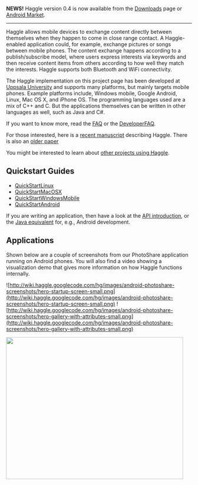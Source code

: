  **NEWS!** Haggle version 0.4 is now available from the [Downloads](http://code.google.com/p/haggle/downloads/list) page or [Android Market](https://market.android.com/details?id=org.haggle.kernel&feature=search_result).


---


Haggle allows mobile devices to exchange content directly between themselves when they happen to come in close range contact. A Haggle-enabled application could, for example, exchange pictures or songs between mobile phones. The content exchange happens according to a publish/subscribe model, where users express interests via keywords and then receive content items from others according to how well they match the interests. Haggle supports both Bluetooth and WiFi connectivity.

The Haggle implementation on this project page has been developed at [Uppsala University](http://www.it.uu.se) and supports many platforms, but mainly targets mobile phones. Example platforms include, Windows mobile, Google Android, Linux, Mac OS X, and iPhone OS. The programming languages used are a mix of C++ and C. But the applications themselves can be written in other languages as well, such as Java and C#.

If you want to know more, read the [FAQ](http://code.google.com/p/haggle/wiki/FAQ) or the [DeveloperFAQ](http://code.google.com/p/haggle/wiki/DeveloperFAQ).

For those interested, here is a [recent manuscript](http://user.it.uu.se/~erikn/papers/haggle-arch.pdf) describing Haggle. There is also an [older paper](http://www.it.uu.se/research/publications/reports/2009-003/)

You might be interested to learn about [other projects using Haggle](http://code.google.com/p/haggle/wiki/ProjectsUsingHaggle).

## Quickstart Guides ##

  * [QuickStartLinux](http://code.google.com/p/haggle/wiki/QuickStartLinux)
  * [QuickStartMacOSX](http://code.google.com/p/haggle/wiki/QuickStartMacOSX)
  * [QuickStartWindowsMobile](http://code.google.com/p/haggle/wiki/QuickStartWindowsMobile)
  * [QuickStartAndroid](http://code.google.com/p/haggle/wiki/QuickStartAndroid)

If you are writing an application, then have a look at the [API introduction](http://code.google.com/p/haggle/wiki/HaggleAPI), or the [Java equivalent](http://code.google.com/p/haggle/wiki/HaggleJavaAPI) for, e.g., Android development.

## Applications ##

Shown below are a couple of screenshots from our PhotoShare application running on Android phones. You will also find a video showing a visualization demo that gives more information on how Haggle functions internally.

![http://wiki.haggle.googlecode.com/hg/images/android-photoshare-screenshots/hero-startup-screen-small.png](http://wiki.haggle.googlecode.com/hg/images/android-photoshare-screenshots/hero-startup-screen-small.png)
![http://wiki.haggle.googlecode.com/hg/images/android-photoshare-screenshots/hero-gallery-with-attributes-small.png](http://wiki.haggle.googlecode.com/hg/images/android-photoshare-screenshots/hero-gallery-with-attributes-small.png)

<a href='http://www.youtube.com/watch?feature=player_embedded&v=lhYbiYWGoas' target='_blank'><img src='http://img.youtube.com/vi/lhYbiYWGoas/0.jpg' width='480' height=385 /></a>